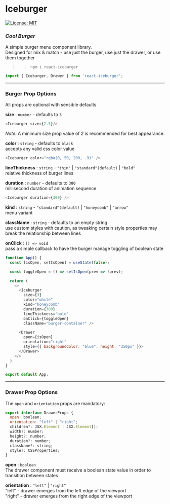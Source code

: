 # Iceburger
[![License: MIT](https://img.shields.io/badge/License-MIT-yellow.svg)](https://opensource.org/licenses/MIT)  

### _Cool Burger_

A simple burger menu component library.   
Designed for mix & match - use just the burger, use just the drawer, or use them together
>> `npm i react-iceburger`
```js
import { Iceburger, Drawer } from 'react-iceburger';
```

___  


### Burger Prop Options
All props are optional with sensible defaults

__size__ : `number` - defaults to `3`   
```js
<Iceburger size={2.5}/>
```
_Note:_ A minimum size prop value of 2 is recommended for best appearance.

__color__ : `string` - defaults to `black`   
accepts any valid css color value
```js
<Iceburger color="rgba(0, 50, 200, .9)" />
```

__lineThickness__ : `string` - `"thin"` | `"standard"(default)` | `"bold"`  
relative thickness of burger lines

__duration__ : `number` - defaults to `300`   
millisecond duration of animation sequence 
```js
<Iceburger duration={300} />
```

__kind__ : `string` - `"standard"(default)` | `"honeycomb"` | `"arrow"`  
menu variant

__className__ : `string` - defaults to an empty string   
use custom styles with caution, as tweaking certain style properties may break the relationship between lines 

__onClick__ : `() => void`  
pass a simple callback to have the burger manage toggling of boolean state
```js
function App() {
  const [isOpen, setIsOpen] = useState(false);

  const toggleOpen = () => setIsOpen(prev => !prev);

  return (
    <>
      <Iceburger
        size={3}
        color="white"
        kind="honeycomb"
        duration={300}
        lineThickness='bold'
        onClick={toggleOpen}
        className="burger-container" />

      <Drawer
        open={isOpen}
        orientation="right"
        style={{ backgroundColor: "blue", height: "350px" }}>
      </Drawer>
    </>
  )
}

export default App;
```

___


### Drawer Prop Options
The `open` and `orientation` props are mandatory:
```js
export interface DrawerProps {
  open: boolean;
  orientation: "left" | "right";
  children?: JSX.Element | JSX.Element[];
  width?: number;
  height?: number;
  duration?: number;
  className?: string;
  style?: CSSProperties;
}
```

__open__ : `boolean`  
The drawer component must receive a boolean state value in order to transition between states  

__orientation__ : `"left"` | `"right"`  
"left" - drawer emerges from the left edge of the viewport  
"right" - drawer emerges from the right edge of the viewport
